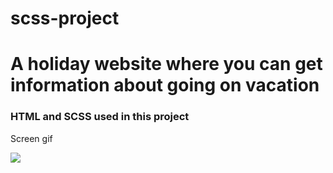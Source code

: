 ﻿# scss-project

<h1>A holiday website where you can get information about going on vacation</h1>

<h3>HTML and SCSS used in this project</h3>

Screen gif

![](./gif/vocation.gif)
